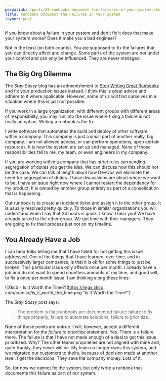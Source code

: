 ```yaml
---
permalink: /posts/23-runbooks-document-the-failures-in-your-system.html
title: Runbooks Document the Failures in Your System
layout: post
---
```


If you know about a failure in your system and don't fix it does that make your
system worse? Does it make you a bad engineer?

Not in the least (on both counts). You are supposed to fix the failures that you
can directly affect and change. Some parts of the system are not under your
control and can only be influenced. They are never managed.

## The Big Org Dilemma

The *Stay Sassy* blog has an admonishment to [Stop Writing Great Runbooks][1]
and fix your production issues instead. I think this is great advice and adhere
to it where applicable. However, some of us will find ourselves in a situation
where this is just not possible.

If you work in a large organization, with different groups with different areas
of responsibility, you may run into the issue where fixing a failure is not
really an option. Writing a runbook is the fix.

I write software that automates the build and deploy of other software within a
company. This company is just a small part of another really, big company. I am
not allowed access, or can perform operations, upon certain resources. It is how
the system are set up and managed. None of those responsibilities fall to me, my
team, or even engineers in my company.

If you are working within a company that has strict rules surrounding
segregation of duties you get the idea. We can discuss how this should not be
the case. We can talk at length about how DevOps will eliminate the need for
segregation of duties. Those discussions are about where we want to be. I have
an issue right now where I cannot restart the dependency for my product. It is
owned by another group entirely as part of a consolidation that is happening.

Our runbook is to create an incident ticket and assign it to the other group. It
is usually resolved pretty quickly. To those in similar organizations you will
understand when I say that 24 hours is quick. I know. I hear you! We have
already talked to the other group. We got time with their managers. They are
going to fix their process just not on my timeline.

## You Already Have a Job

I can hear folks telling me that I have failed for not getting this issue
addressed. One of the things that I have learned, over time, and in successively
larger companies, is that it is ok for some things to just be broken. This
particular issue only affects once per month. I already have a job and do not
want to spend countless amounts of my time, and good will, to fix a once per
month issue. I am thinking along these lines:

![Xkcd - Is It Worth the Time?](https://imgs.xkcd.
com/comics/is_it_worth_the_time.png "Is It Worth the Time?")

The *Stay Sassy* post says:

> The problem is that runbooks are documented failure: failure to fix things
> properly, failure to automate solutions, failure to prioritize.

None of those points are untrue. I will, however, accept a different
interpretation for the *failure to prioritize* statement. Yes. There is a
failure there. The failure is that I have not made enough of a deal to get this
issue prioritized. Why? The other teams proprieties are not aligned with mine
and, quite frankly, they never will be. My team no longer owns this system, and
we migrated our customers to theirs, because of decision made at another level.
I get the decisions. They save the company money. Lots of it.

So, for now we cannot fix the system, but only write a runbook that documents
this failure as part of our system.

[1]:https://staysaasy.com/software/2022/02/12/runbooks.html
